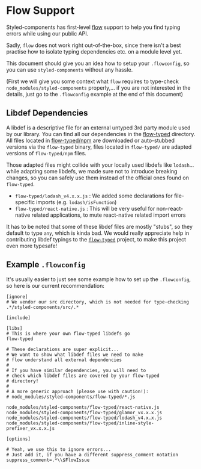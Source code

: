 # Flow Support

Styled-components has first-level [flow](https://flowtype.org) support to help
you find typing errors while using our public API.

Sadly, `flow` does not work right out-of-the-box, since there isn't a
best practise how to isolate typing dependencies etc. on a module level yet.

This document should give you an idea how to setup your `.flowconfig`, so you
can use `styled-components` without any hassle.

(First we will give you some context what `flow` requires to type-check
 `node_modules/styled-components` properly,... if you are not interested in the
 details, just go to the `.flowconfig` example at the end of this document)

## Libdef Dependencies

A libdef is a descriptive file for an external untyped 3rd party module used by
our library. You can find all our dependencies in the
[flow-typed](../flow-typed) directory.  All files located in
[flow-typed/npm](../flow-typed/npm) are downloaded or auto-stubbed versions via the `flow-typed` binary,
files located in `flow-typed/` are adapted versions of `flow-typed/npm` files.

Those adapted files might collide with your locally used libdefs like
`lodash`... while adapting some libdefs, we made sure not to introduce breaking
changes, so you can safely use them instead of the official ones found on
`flow-typed`.

* `flow-typed/lodash_v4.x.x.js` : We added some declarations for file-specific imports (e.g. `lodash/isFunction`)
* `flow-typed/react-native.js` : This will be very useful for non-react-native related applications, to mute react-native related import errors

It has to be noted that some of these libdef files are mostly "stubs", so they
default to type `any`, which is kinda bad. We would really appreciate help in
contributing libdef typings to the [`flow-typed`](https://github.com/flowtype/flow-typed)
project, to make this project even more typesafe!

## Example `.flowconfig`

It's usually easier to just see some example how to set up the `.flowconfig`, so
here is our current recommendation:

```
[ignore]
# We vendor our src directory, which is not needed for type-checking
.*/styled-components/src/.*

[include]

[libs]
# This is where your own flow-typed libdefs go
flow-typed

# These declarations are super explicit...
# We want to show what libdef files we need to make
# flow understand all external dependencies
#
# If you have similar dependencies, you will need to
# check which libdef files are covered by your flow-typed
# directory!
#
# A more generic approach (please use with caution!):
# node_modules/styled-components/flow-typed/*.js

node_modules/styled-components/flow-typed/react-native.js
node_modules/styled-components/flow-typed/glamor_vx.x.x.js
node_modules/styled-components/flow-typed/lodash_v4.x.x.js
node_modules/styled-components/flow-typed/inline-style-prefixer_vx.x.x.js

[options]

# Yeah, we use this to ignore errors...
# Just add it, if you have a different suppress_comment notation
suppress_comment=.*\\$FlowIssue
```
